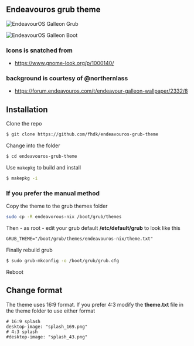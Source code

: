 ## Endeavouros grub theme

![][1]

![][2]

### Icons is snatched from

* https://www.gnome-look.org/p/1000140/

### background is courtesy of @northernlass

* https://forum.endeavouros.com/t/endeavour-galleon-wallpaper/2332/8

## Installation

Clone the repo

```bash
$ git clone https://github.com/fhdk/endeavouros-grub-theme
```

Change into the folder

```bash
$ cd endeavouros-grub-theme
```

Use `makepkg` to build and install

```bash
$ makepkg -i
```

### If you prefer the manual method

Copy the theme to the grub themes folder

```bash
sudo cp -R endeavorous-nix /boot/grub/themes
```

Then - as root - edit your grub default **/etc/default/grub** to look like this

```txt
GRUB_THEME="/boot/grub/themes/endeavouros-nix/theme.txt"
```

Finally rebuild grub

```bash
$ sudo grub-mkconfig -o /boot/grub/grub.cfg
```

Reboot

## Change format

The theme uses 16:9 format. If you prefer 4:3 modify the **theme.txt** file in the theme folder to use either format

```
# 16:9 splash
desktop-image: "splash_169.png"
# 4:3 splash
#desktop-image: "splash_43.png"
```

[1]: endeavouros-galleon-grub.png	"EndeavourOS Galleon Grub"
[2]: endeavouros-galleon-boot.png	"EndeavourOS Galleon Boot"